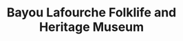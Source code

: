 ---
layout: repo
title: "Bayou Lafourche Folklife and Heritage Museum "
id: 24946
permalink: repos/24946/
---